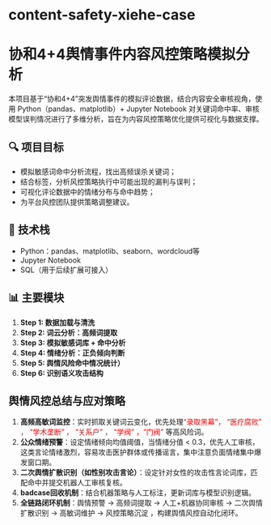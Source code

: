 # content-safety-xiehe-case
# 协和4+4舆情事件内容风控策略模拟分析

本项目基于“协和4+4”突发舆情事件的模拟评论数据，结合内容安全审核视角，使用 Python（pandas、matplotlib）+ Jupyter Notebook 对关键词命中率、审核模型误判情况进行了多维分析，旨在为内容风控策略优化提供可视化与数据支撑。

## 🔍 项目目标

- 模拟敏感词命中分析流程，找出高频误杀关键词；
- 结合标签，分析风控策略执行中可能出现的漏判与误判；
- 可视化评论数据中的情绪分布与命中趋势；
- 为平台风控团队提供策略调整建议。

## 🧰 技术栈

- Python：pandas、matplotlib、seaborn、wordcloud等
- Jupyter Notebook
- SQL（用于后续扩展可接入）

## 📊 主要模块

1. **Step 1: 数据加载与清洗**
2. **Step 2: 词云分析：高频词提取**
3. **Step 3: 模拟敏感词库 + 命中分析**
4. **Step 4: 情绪分析：正负倾向判断**
5. **Step 5: 舆情风险命中情况统计）**
6. **Step 6: 识别语义攻击结构**

## 舆情风控总结与应对策略

1. **高频高敏词监控**：实时抓取关键词云变化，优先处理<font color=#ff0000>“录取黑幕”， “医疗腐败” ， “学术垄断” ， “关系户” ， “学阀” ，“门阀” </font>等高风险词。
2. **公众情绪预警**：设定情绪倾向均值阈值，当情绪分值 < 0.3，优先人工审核，这类言论情绪激烈，容易攻击医护群体或传播谣言，集中注意负面情绪集中爆发窗口期。
3. **二次舆情扩散识别（如性别攻击言论）**：设定针对女性的攻击性言论词库，匹配命中并提交机器人工审核复核。
4. **badcase回收机制**：结合机器策略与人工标注，更新词库与模型识别逻辑。
5. **全链路闭环机制**：舆情预警 → 高频词提取 → 人工+机器协同审核 → 二次舆情扩散识别 → 高敏词维护 → 风控策略沉淀 ，构建舆情风控自动化闭环。
